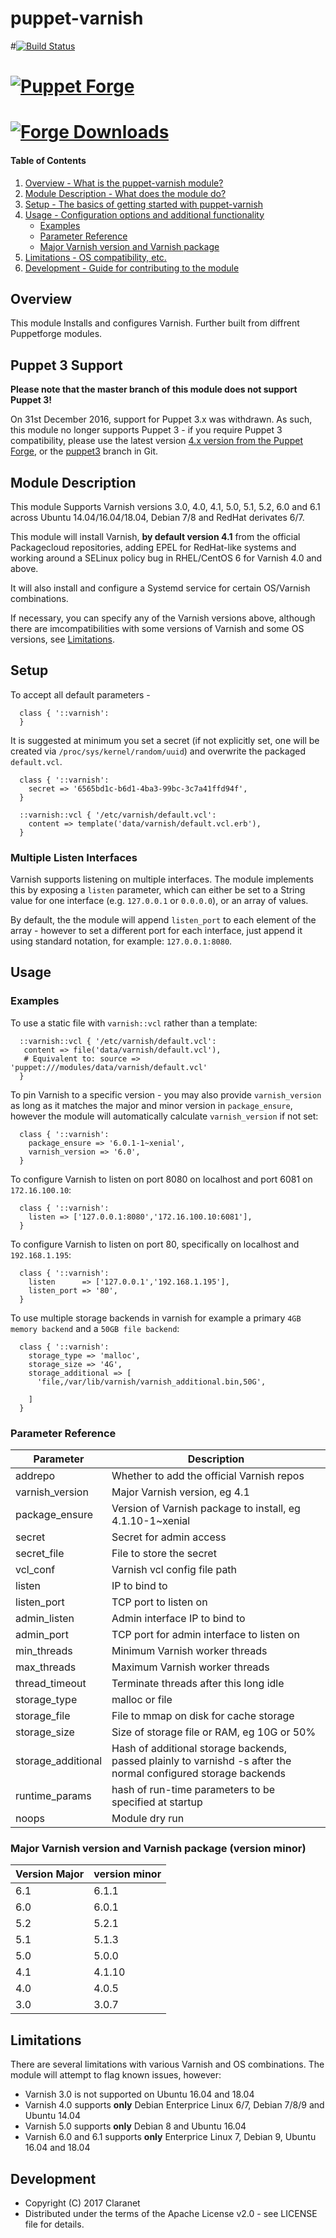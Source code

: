 # puppet-varnish

#[![Build Status](https://secure.travis-ci.org/claranet/puppet-varnish.png?branch=master)](http://travis-ci.org/claranet/puppet-varnish)
# [![Puppet Forge](http://img.shields.io/puppetforge/v/claranet/varnish.svg)](https://forge.puppetlabs.com/claranet/varnish)
# [![Forge Downloads](https://img.shields.io/puppetforge/dt/claranet/varnish.svg)](https://forge.puppetlabs.com/claranet/varnish)

#### Table of Contents

1. [Overview - What is the puppet-varnish module?](#overview)
1. [Module Description - What does the module do?](#module-description)
1. [Setup - The basics of getting started with puppet-varnish](#setup)
1. [Usage - Configuration options and additional functionality](#usage)
    * [Examples](#examples)
    * [Parameter Reference](#parameter-reference)
    * [Major Varnish version and Varnish package](#varnish-package)
1. [Limitations - OS compatibility, etc.](#limitations)
1. [Development - Guide for contributing to the module](#development)

## Overview

This module Installs and configures Varnish. Further built from diffrent Puppetforge modules.

## Puppet 3 Support

**Please note that the master branch of this module does not support Puppet 3!**

On 31st December 2016, support for Puppet 3.x was withdrawn. As such, this
module no longer supports Puppet 3 - if you require Puppet 3 compatibility,
please use the latest version [4.x version from the Puppet Forge](https://forge.puppet.com/Claranet/varnish), or the [puppet3](https://github.com/claranet/varnish/tree/puppet3) branch in Git.

## Module Description

This module Supports Varnish versions 3.0, 4.0, 4.1, 5.0, 5.1, 5.2, 6.0 and 6.1 across
Ubuntu 14.04/16.04/18.04, Debian 7/8 and RedHat derivates 6/7.

This module will install Varnish, **by default version 4.1** from the official
Packagecloud repositories, adding EPEL for RedHat-like systems and working
around a SELinux policy bug in RHEL/CentOS 6 for Varnish 4.0 and above.

It will also install and configure a Systemd service for certain OS/Varnish
combinations.

If necessary, you can specify any of the Varnish versions above, although there
are imcompatibilities with some versions of Varnish and some OS versions, see
[Limitations](#limitations).

## Setup

To accept all default parameters -

```puppet
  class { '::varnish':
  }
```

It is suggested at minimum you set a
secret (if not explicitly set, one will be created via
`/proc/sys/kernel/random/uuid`) and overwrite the packaged `default.vcl`.

```puppet
  class { '::varnish':
    secret => '6565bd1c-b6d1-4ba3-99bc-3c7a41ffd94f',
  }

  ::varnish::vcl { '/etc/varnish/default.vcl':
    content => template('data/varnish/default.vcl.erb'),
  }
```

### Multiple Listen Interfaces

Varnish supports listening on multiple interfaces. The module implements this
by exposing a `listen` parameter, which can either be set to a String value for
one interface (e.g. `127.0.0.1` or `0.0.0.0`), or an array of values.

By default, the the module will append `listen_port` to each element of the
array - however to set a different port for each interface, just append it
using standard notation, for example: `127.0.0.1:8080`.

## Usage

### Examples

To use a static file with `varnish::vcl` rather than a template:

```puppet
  ::varnish::vcl { '/etc/varnish/default.vcl':
   content => file('data/varnish/default.vcl'),
   # Equivalent to: source => 'puppet:///modules/data/varnish/default.vcl'
  }
```

To pin Varnish to a specific version - you may also provide `varnish_version`
as long as it matches the major and minor version in `package_ensure`, however
the module will automatically calculate `varnish_version` if not set:

```puppet
  class { '::varnish':
    package_ensure => '6.0.1-1~xenial',
    varnish_version => '6.0',
  }
```

To configure Varnish to listen on port 8080 on localhost and port 6081 on
`172.16.100.10`:

```puppet
  class { '::varnish':
    listen => ['127.0.0.1:8080','172.16.100.10:6081'],
  }
```

To configure Varnish to listen on port 80, specifically on localhost and
`192.168.1.195`:

```puppet
  class { '::varnish':
    listen      => ['127.0.0.1','192.168.1.195'],
    listen_port => '80',
  }
```

To use multiple storage backends in varnish for example a primary `4GB memory backend` and a `50GB file backend`:

```puppet
  class { '::varnish':
    storage_type => 'malloc',
    storage_size => '4G',
    storage_additional => [
      'file,/var/lib/varnish/varnish_additional.bin,50G',

    ]
  }
```

### Parameter Reference

|Parameter|Description|
|---------|-----------|
|addrepo|Whether to add the official Varnish repos|
|varnish_version|Major Varnish version, eg 4.1|
|package_ensure|Version of Varnish package to install, eg 4.1.10-1~xenial|
|secret|Secret for admin access|
|secret_file|File to store the secret|
|vcl_conf|Varnish vcl config file path|
|listen|IP to bind to|
|listen_port|TCP port to listen on|
|admin_listen|Admin interface IP to bind to|
|admin_port|TCP port for admin interface to listen on|
|min_threads|Minimum Varnish worker threads|
|max_threads|Maximum Varnish worker threads|
|thread_timeout|Terminate threads after this long idle|
|storage_type|malloc or file|
|storage_file|File to mmap on disk for cache storage|
|storage_size|Size of storage file or RAM, eg 10G or 50%|
|storage_additional|Hash of additional storage backends, passed plainly to varnishd -s after the normal configured storage backends|
|runtime_params|hash of run-time parameters to be specified at startup|
|noops|Module dry run|


### Major Varnish version and Varnish package (version minor)

|Version Major|version minor|
| :-- | :-- |
|6.1|6.1.1|
|6.0|6.0.1|
|5.2|5.2.1|
|5.1|5.1.3|
|5.0|5.0.0|
|4.1|4.1.10|
|4.0|4.0.5|
|3.0|3.0.7|

## Limitations

There are several limitations with various Varnish and OS combinations. The
module will attempt to flag known issues, however:

* Varnish 3.0 is not supported on Ubuntu 16.04 and 18.04
* Varnish 4.0 supports **only** Debian Enterprice Linux 6/7, Debian 7/8/9 and Ubuntu 14.04
* Varnish 5.0 supports **only** Debian 8 and Ubuntu 16.04
* Varnish 6.0 and 6.1 supports **only** Enterprice Linux 7, Debian 9, Ubuntu 16.04 and 18.04

## Development

* Copyright (C) 2017 Claranet
* Distributed under the terms of the Apache License v2.0 - see LICENSE file for details.
